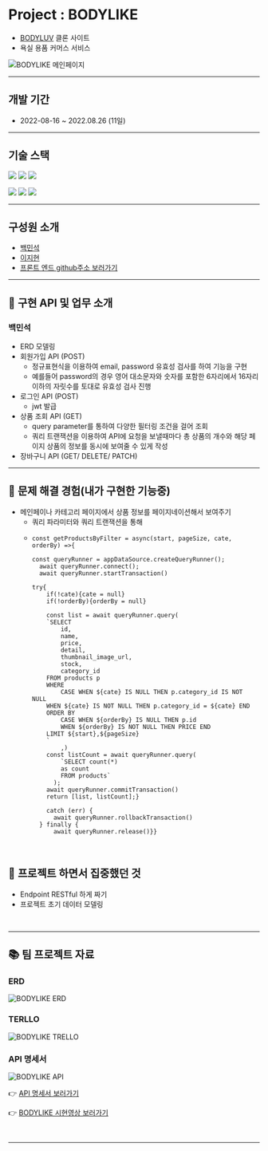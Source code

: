 # Project : BODYLIKE
- [BODYLUV](https://bodyluv.kr/?cafe_mkt=ue_g_main_sa_own&utm_source=google&utm_medium=sa_own_cpc&utm_campaign=keyword&utm_term=%EB%B0%94%EB%94%94%EB%9F%BD&utm_content=bodyluv_main&gclid=CjwKCAjw3qGYBhBSEiwAcnTRLhhL1emCdcojfoOcM_XEchiM04lG6JcYCNpJsQroNer4_iK7fRzhcBoCJFYQAvD_BwE) 클론 사이트
- 욕실 용품 커머스 서비스

![BODYLIKE 메인페이지](https://velog.velcdn.com/images/nextlinehappy516/post/0e002503-851f-45c1-82a5-9f197f38e640/image.png)

<hr/>

## 개발 기간
- 2022-08-16 ~ 2022.08.26 (11일)

<hr/>

## 기술 스택
<img src="https://img.shields.io/badge/Node.js-339933?style=for-the-badge&logo=Node.js&logoColor=white"> <img src="https://img.shields.io/badge/Mysql 8.0-4479A1?style=for-the-badge&logo=Mysql&logoColor=white"> <img src="https://img.shields.io/badge/express-000000?style=for-the-badge&logo=express&logoColor=white">


<img src="https://img.shields.io/badge/Nodemon-76D04B?style=for-the-badge&logo=Nodemon&logoColor=white"> 
<img src="https://img.shields.io/badge/jsonwebtokens-000000?style=for-the-badge&logo=jsonwebtokens&logoColor=white"> <img src="https://img.shields.io/badge/postman-FF6C37?style=for-the-badge&logo=postman&logoColor=white">

<hr/>

## 구성원 소개
- [백민석](https://github.com/sk8ilar)
- [이지현](https://github.com/LeeJ1Hyun)
- [프론트 엔드 github주소 보러가기](https://github.com/wecode-bootcamp-korea/36-1st-Team-Corner-frontend)

<hr/>

## &#127919; 구현 API 및 업무 소개
### 백민석
- ERD 모델링
- 회원가입 API (POST)
  - 정규표현식을 이용하여 email, password 유효성 검사를 하여 기능을 구현
  - 예를들어 password의 경우 영어 대소문자와 숫자를 포함한 6자리에서 16자리 이하의 자릿수를 토대로 유효성 검사 진행
- 로그인 API (POST)
  - jwt 발급
- 상품 조회 API (GET)
  - query parameter를 통하여 다양한 필터링 조건을 걸어 조회
  - 쿼리 트랜잭션을 이용하여 API에 요청을 보낼때마다 총 상품의 개수와 해당 페이지 상품의 정보를 동시에 보여줄 수 있게 작성
- 장바구니 API (GET/ DELETE/ PATCH)

<hr/>

## &#127919; 문제 해결 경험(내가 구현한 기능중)
- 메인페이나 카테고리 페이지에서 상품 정보를 페이지네이션해서 보여주기
  - 쿼리 파라미터와 쿼리 트랜잭션을 통해 
  - ``` 
    const getProductsByFilter = async(start, pageSize, cate, orderBy) =>{
    
    const queryRunner = appDataSource.createQueryRunner();
      await queryRunner.connect();
      await queryRunner.startTransaction()
    
    try{ 
        if(!cate){cate = null}
        if(!orderBy){orderBy = null}
        
        const list = await queryRunner.query(
        `SELECT 
            id,
            name,
            price,
            detail,
            thumbnail_image_url,
            stock,
            category_id
        FROM products p 
        WHERE 
            CASE WHEN ${cate} IS NULL THEN p.category_id IS NOT NULL 
        WHEN ${cate} IS NOT NULL THEN p.category_id = ${cate} END
        ORDER BY 
            CASE WHEN ${orderBy} IS NULL THEN p.id 
            WHEN ${orderBy} IS NOT NULL THEN PRICE END
        LIMIT ${start},${pageSize}
        `
            ,)
        const listCount = await queryRunner.query(
            `SELECT count(*) 
            as count
            FROM products`
          );
        await queryRunner.commitTransaction()
        return [list, listCount];}
       
        catch (err) {
          await queryRunner.rollbackTransaction()
      } finally {
          await queryRunner.release()}}

<br/>

## &#127919; 프로젝트 하면서 집중했던 것
- Endpoint RESTful 하게 짜기
- 프로젝트 초기 데이터 모델링
  
<br/>

<hr/>

## &#128218; 팀 프로젝트 자료

### ERD
![BODYLIKE ERD](https://velog.velcdn.com/images/nextlinehappy516/post/041ac237-e0e5-456f-9998-f0837882e96a/image.png)

### TERLLO
![BODYLIKE TRELLO](https://velog.velcdn.com/images/nextlinehappy516/post/e06ffb60-b22e-46bf-8020-f58221f442d8/image.png)

### API 명세서
![BODYLIKE API](https://velog.velcdn.com/images/nextlinehappy516/post/76a07050-23b1-474e-8770-4fb954b0ab6f/image.png)


&#128073; [API 명세서 보러가기](https://docs.google.com/spreadsheets/d/1DuK0H7zI5MEbLEHq-3Y106uThtfh0ihKpdWViosK0UE/edit?usp=sharing)

&#128073; [BODYLIKE 시현영상 보러가기](https://youtu.be/_TEbHw0EREg)

<br/>

<hr/>
